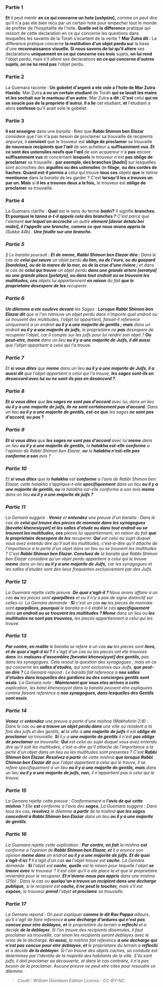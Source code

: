 
### Partie 1
<b>Et</b> il peut mentir <b>en ce qui concerne un hote [<i>ushpiza</i>],</b> comme on peut dire qu'il n'a pas ete bien recu par un certain hote pour empecher tout le monde de profiter de l'hospitalite de l'hote. <b>Quelle est la</b> <b>difference</b> pratique qui ressort de cette declaration en ce qui concerne les questions dans lesquelles les savants de la Torah s'ecartent de la verite ? <b>Mar Zutra dit :</b> La difference pratique concerne <b>la restitution d'un objet perdu sur</b> la base d'une <b>reconnaissance visuelle. Si nous savons de lui qu'il altere</b> ses declarations <b>uniquement en ce qui concerne ces trois</b> sujets, <b>on lui rend</b> l'objet perdu, mais s'il altere</b> ses declarations <b>en ce qui concerne d'autres sujets, on ne lui rend pas</b> l'objet perdu.</b>

### Partie 2
La Guemara raconte : <b>Un gobelet d'argent a ete vole a l'hote de Mar Zutra Hasida.</b> Mar Zutra <b>a vu un certain etudiant</b> de Torah <b>qui se lavait les mains et les sechait</b> <b>sur le manteau d'un autre.</b> Mar Zutra <b>a dit : C'est</b> celui <b>qui ne se soucie pas de la propriete d'autrui. Il a lie</b> cet etudiant, <b>et</b> l'etudiant a alors <b>confesse</b> qu'il avait vole le gobelet.

### Partie 3
<b>Il est enseigne</b> dans une <i>baraita</i> : Bien que <b>Rabbi Shimon ben Elazar</b> considere que l'on n'a pas besoin de proclamer sa trouvaille de recipients <i>anpurya</i>, il <b>convient</b> que le trouveur est <b>oblige de proclamer</b> sa trouvaille <b>de nouveaux recipients que l'œil</b> de son acheteur a <b>suffisamment vus. Et ce sont des ustensiles neufs que l'œil</b> de son acquereur n'a <b>pas</b> encore <b>suffisamment vus</b> et concernant <b>lesquels</b> le trouveur n'est <b>pas oblige de proclamer</b> sa trouvaille : <b>par exemple, des branches [<i>badei</i>]</b> sur lesquelles sont accroches des <b>aiguilles ou des ustensiles</b> de <b>filage</b>, <b>ou des cordes de haches. Quand est-il permis a</b> celui qui trouve <b>tous ces</b> objets <b>que</b> le <i>tanna</i> <b>mentionne</b> dans la <i>baraita</i> de les garder ? C'est <b>lorsqu'il les a trouves un par un. Mais</b> si <b>il les a trouves deux a la fois,</b> le trouveur est <b>oblige de proclamer</b> sa trouvaille.

### Partie 4
La Guemara clarifie : <b>Quel</b> est le sens du terme <b><i>badei</i>?</b> Il signifie <b>branches. Et pourquoi le <i>tanna</b> <b>a-t-il appele cela des branches ?</b> C'est parce que l'element <b>sur lequel on accroche</b> un autre <b>element [<i>davar detalu bei midei</i>], il l'appelle une branche, comme ce que nous avons appris la</b> (<i>Sukka</i> 44b) : <b>Une feuille sur une branche.</b>

### Partie 5
§ Le <i>baraita</i> poursuit : <b>Et de meme, Rabbi Shimon ben Elazar dira : </b> Dans le cas de <b>celui qui sauve</b> un objet perdu <b>du lion, ou de l'ours, ou du guepard [<i>bardelas</i>], ou de la maree de la mer, ou de la crue d'une riviere ; </b> et dans le cas de <b>celui qui trouve</b> un objet perdu <b>dans une grande artere [<i>seratya</i>] ou une grande place [<i>pelatya</i>], ou dans tout endroit ou se trouvent les multitudes, ces</b> objets lui appartiennent <b>en raison</b> du fait <b>que le proprietaire desespere de les</b> recuperer.

### Partie 6
<b>Un dilemme a ete souleve devant</b> les Sages : <b>Lorsque Rabbi Shimon ben Elazar dit</b> que si l'on retrouve un objet perdu dans n'importe quel endroit ou se trouvent des multitudes, l'objet lui appartient, faisait-il reference uniquement a un endroit <b>ou il y a une majorite de gentils ; mais</b> dans un endroit <b>ou il y a une majorite de juifs,</b> le proprietaire ne <b>pas</b> desespere de recuperer l'objet, car il compte sur les juifs pour lui rendre son objet ? <b>Ou peut-etre, meme</b> dans un lieu <b>ou il y a une majorite de Juifs, il dit aussi</b> que l'objet appartient a celui qui l'a trouve.

### Partie 7
Et <b>si vous dites</b> que <b>meme</b> dans un lieu <b>ou il y a une majorite de Juifs, il a aussi dit</b> que l'objet appartient a celui qui l'a trouve, <b>les sages sont-ils en desaccord avec lui ou ne sont-ils pas en desaccord ?</b>.

### Partie 8
<b>Et si vous dites</b> que <b>les sages ne sont pas d'accord</b> avec lui, dans un lieu <b>ou il y a une majorite de juifs, ils ne sont certainement pas d'accord.</b> Dans un lieu <b>ou il y a une majorite de gentils, est-ce que</b> les sages <b>ne sont pas d'accord, ou pas ? </b>

### Partie 9
<b>Et si vous dites</b> que <b>les sages ne sont pas d'accord</b> avec lui <b>meme</b> dans un lieu <b>ou il y a une majorite de gentils,</b> la <b><i>halakha</i> est-elle conforme</b> a l'opinion de Rabbi Shimon ben Elazar, <b>ou</b> la <b><i>halakha</i> n'est-elle pas conforme a son</b> avis ?

### Partie 10
Et <b>si vous dites</b> que la <b><i>halakha</i></b> est <b>conforme</b> a l'avis de Rabbi Shimon ben Elazar, cette <i>halakha</i> s'applique-t-elle <b>specifiquement</b> dans un lieu <b>ou il y a une majorite de gentils, ou</b> la <i>halakha</i> est-elle conforme a son avis <b>meme</b> dans un lieu <b>ou il y a une majorite de juifs ? </b>

### Partie 11
La Gemara suggere : <b>Venez</b> et <b>entendez</b> une preuve d'un <i>baraita</i> : Dans le cas de <b>celui qui trouve des pieces de monnaie dans les synagogues [<i>bevatei khenesiyyot</i>] et les salles d'etude ou dans tout endroit ou se trouvent les multitudes, ces</b> pieces lui appartiennent, en raison</b> du fait <b>que le proprietaire desespere de les</b> recuperer. <b>Qui</b> est celui au sujet duquel vous avez entendu dire qu'il suit les multitudes,</b> c'est-a-dire qu'il attache de l'importance a la perte d'un objet dans un lieu ou se trouvent les multitudes ? C'est <b>Rabbi Shimon ben Elazar. Concluez de</b> la <i>baraita</i> que Rabbi Shimon ben Elazar considere qu'un objet perdu appartient a celui qui le trouve <b>meme</b> dans un lieu <b>ou il y a une majorite de Juifs,</b> car les synagogues et les salles d'etudes sont des lieux frequentes exclusivement par des Juifs.

### Partie 12
La Guemara rejette cette preuve. <b>De quoi s'agit-il ? </b> Nous avons affaire a un cas <b>ou</b> les pieces sont <b>eparpillees</b> et ou il n'y a pas de signe distinctif sur celles-ci. La Gemara demande : <b>Si</b> c'est un cas <b>ou</b> les pieces de monnaie sont <b>eparpillees, pourquoi</b> le <i>baraita</i> a-t-il etabli le cas <b>specifiquement</b> dans <b>un endroit ou se trouvent les multitudes ? Meme</b> dans un lieu ou <b>les multitudes ne sont pas trouvees,</b> les pieces appartiennent a celui qui les trouve.

### Partie 13
<b>Par contre, en realite</b> le <i>baraita</i> se refere a un cas <b>ou</b> les pieces sont <b>liees, et de quoi s'agit-il ici ? </b> Il s'agit d'un cas ou les pieces ont ete trouvees <b>dans</b> les <b>maisons d'assemblee [<i>bevatei khenesiyyot</i>] des gentils,</b> pas dans les synagogues. Cela resout la question des synagogues ; mais en ce qui concerne les <b>salles d'etudes,</b> qui sont exclusives aux Juifs, <b>que peut-on dire ?</b> La Gemara repond : Le <i>baraita</i> fait reference a <b>nos salles d'etudes dans lesquelles des gardiens ou des concierges gentils</b> <b>sont assis.</b> La Gemara note : <b>Maintenant que vous etes arrives a cette</b> explication, les <i>batei khenesiyyot</i> dans la <i>baraita</i> peuvent etre expliquees comme faisant reference a <b>nos synagogues, dans lesquelles des Gentils sont assis.</b>

### Partie 14
<b>Venez</b> et <b>entendez</b> une preuve a partir d'une mishna (<i>Makhshirin</i> 2:8) : Dans le cas ou <b>on a trouve un objet perdu dans</b> une ville ou resident a la fois des juifs et des gentils, <b>si</b> la ville a <b>une majorite de juifs</b> il est <b>oblige de proclamer</b> sa trouvaille. <b>Si</b> il y a <b>une majorite de gentils</b> il n'est <b>pas oblige de proclamer</b> sa trouvaille. <b>Qui</b> est celui au sujet duquel vous avez entendu dire qu'il suit les multitudes,</b> c'est-a-dire qu'il attache de l'importance a la perte d'un objet dans un lieu ou les multitudes sont presentes ? C'est <b>Rabbi Shimon ben Elazar. Resolvez a partir</b> de cette mishna <b>que lorsque Rabbi Chimon ben Elazar dit</b> que l'objet appartient a celui qui le trouve, il se refere specifiquement a un lieu <b>ou il y a une majorite de gentils, mais</b> dans un lieu <b>ou il y a une majorite de juifs, non,</b> il n'appartient pas a celui qui le trouve.

### Partie 15
La Gemara rejette cette preuve : Conformement a <b>l'avis de qui</b> <b>cette mishna</b> ? Elle <b>est</b> conforme a l'avis des <b>sages.</b> La Guemara suggere : Dans tous les cas, <b>resolvez</b> le dilemme <b>a partir</b> de la mishna <b>que les sages concedent a Rabbi Shimon ben Elazar</b> dans un lieu <b>ou il y a une majorite de gentils.</b>

### Partie 16
La Guemara rejette cette explication : <b>Par contre, en fait</b> la mishna <b>est</b> conforme a l'opinion de <b>Rabbi Shimon ben Elazar, et</b> il a enonce son opinion <b>meme dans</b> un endroit <b>ou il y a une majorite de juifs. Et de quoi s'agit-il ici ? </b> Il s'agit d'un cas <b>ou</b> l'objet trouve est <b>cache.</b> La Gemara demande : <b>Si</b> l'objet est <b>cache, quelle</b> est la raison pour laquelle l'objet <b>se trouve avec</b> le trouveur ? Il est clair qu'il a ete place la et que le proprietaire reviendra pour le recuperer. <b>Et n'avons-nous pas appris</b> dans une mishna (25b) : Dans le cas ou <b>quelqu'un a trouve un recipient dans une decharge publique,</b> si le recipient est <b>cache, il ne peut le toucher,</b> mais s'il est <b>expose,</b> le trouveur <b>prend</b> l'objet <b>et proclame</b> sa trouvaille.

### Partie 17
La Gemara repond : On peut expliquer <b>comme le dit Rav Pappa</b> ailleurs, qu'il s'agit de faire reference <b>a une decharge d'ordures qui n'est pas concue pour etre deblayee, et</b> le proprietaire du terrain a <b>reflechi</b> et a decide <b>de la deblayer.</b> Si l'on trouve des recipients dissimules, il faut proclamer sa trouvaille, car sinon les recipients seront deblayes avec le reste de la decharge. <b>Ici aussi,</b> la mishna fait reference <b>a une decharge qui n'est pas concue pour etre deblayee, et</b> le proprietaire du terrain a <b>reflechi</b> et a decide <b>de la deblayer.</b> Si l'on trouve des objets caches, sa conduite est determinee par l'identite de la majorite des habitants de la ville. S'ils sont juifs, il doit proclamer sa decouverte, et dans le cas contraire, il n'a pas besoin de la proclamer. Aucune preuve ne peut etre citee pour resoudre ce dilemme.

>Credit : William Davidson Edition
>License : CC-BY-NC